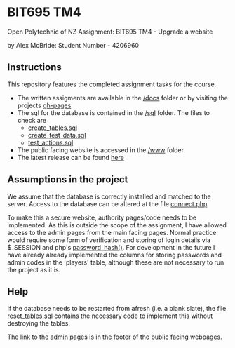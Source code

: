 # BIT695 TM4
Open Polytechnic of NZ Assignment: BIT695 TM4 - Upgrade a website

by Alex McBride: Student Number - 4206960

## Instructions
This repository features the completed assignment tasks for the course.
* The written assigments are available in the [/docs](https://github.com/lxdnz254/BIT695_TM4/tree/master/docs)
folder or by visiting
  the projects [gh-pages](https://lxdnz254.github.io/BIT695_TM4/)
* The sql for the database is contained in the [/sql](https://github.com/lxdnz254/BIT695_TM4/tree/master/sql)
folder. The files to check are
  + [create_tables.sql](https://github.com/lxdnz254/BIT695_TM4/blob/master/sql/create_tables.sql)
  + [create_test_data.sql](https://github.com/lxdnz254/BIT695_TM4/blob/master/sql/create_test_data.sql)
  + [test_actions.sql](https://github.com/lxdnz254/BIT695_TM4/blob/master/sql/test_actions.sql)
* The public facing website is accessed in the [/www](https://github.com/lxdnz254/BIT695_TM4/tree/master/www) folder.
* The latest release can be found [here](https://github.com/lxdnz254/BIT695_TM4/releases)

## Assumptions in the project
We assume that the database is correctly installed and matched to the server. Access to the database can be
altered at the file [connect.php](https://github.com/lxdnz254/BIT695_TM4/blob/master/www/admin/connect.php)

To make this a secure website, authority pages/code needs to be implemented. As this is outside the scope
of the assignment, I have allowed access to the admin pages from the main facing pages. Normal practice would require 
some form of verification and storing of login details via $_SESSION and php's 
[password_hash()](http://php.net/manual/en/function.password-hash.php). For development in the future I have already
already implemented the columns for storing passwords and admin codes in the 'players' table, although these are not
necessary to run the project as it is.

## Help
If the database needs to be restarted from afresh (i.e. a blank slate), the file 
[reset_tables.sql](https://github.com/lxdnz254/BIT695_TM4/blob/master/sql/reset_tables.sql)
contains the necessary code to implement this without destroying the tables.

The link to the [admin](https://github.com/lxdnz254/BIT695_TM4/tree/master/www/admin) pages 
is in the footer of the public facing webpages.



